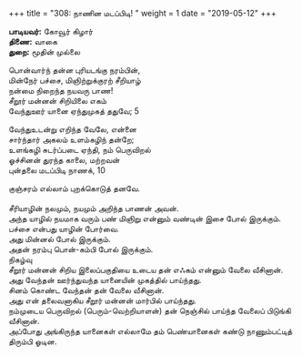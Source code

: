 ﻿+++
title = "308: நாணின மடப்பிடி!  "
weight = 1
date = "2019-05-12"
+++

**பாடியவர்:** கோவூர் கிழார்  
**திணை:** வாகை  
**துறை:** மூதின் முல்லை  
  
பொன்வார்ந் தன்ன புரியடங்கு நரம்பின்,  
மின்நேர் பச்சை, மிஞிற்றுக்குரற் சீறியாழ்  
நன்மை நிறைந்த நயவரு பாண!  
சீறூர் மன்னன் சிறியிலை எகம்  
வேந்துஊர் யானை ஏந்துமுகத் ததுவே; 5  
  
வேந்துஉடன்று எறிந்த வேலே, என்னை  
சார்ந்தார் அகலம் உளம்கழிந் தன்றே;  
உளங்கழி சுடர்ப்படை ஏந்தி, நம் பெருவிறல்  
ஓச்சினன் துரந்த காலை, மற்றவன்  
புன்தலை மடப்பிடி நாணக், 10  
  
குஞ்சரம் எல்லாம் புறக்கொடுத் தனவே.  
   
சீரியாழின் நலமும், நயமும் அறிந்த பாணன் அவன்.  
அந்த யாழில் நயமாக வரும் பண் மிஞிறு என்னும் வண்டின் இசை போல் இருக்கும்.  
பச்சை என்பது யாழின் போர்வை.  
அது மின்னல் போல் இருக்கும்.  
அதன் நரம்பு பொன்-கம்பி போல் இருக்கும்.  
நிகழ்வு  
சீறூர் மன்னன் சிறிய இலைப்பகுதியை உடைய தன் எஃகம் என்னும் வேலை வீசினான்.  
அது வேந்தன் ஊர்ந்துவந்த யானையின் முகத்தில் பாய்ந்தது.  
சினம் கொண்ட வேந்தன் தன் வேலை வீசினான்.  
அது என் தலைவனாகிய சீறூர் மன்னன் மார்பில் பாய்ந்தது.  
நம்முடைய பெருவிறல் (பெரும்-வெற்றியாளன்) தன் நெஞ்சில் பாய்ந்த வேலைப் பிடுங்கி வீசினான்.  
அப்போது அங்கிருந்த யானைகள் எல்லாமே தம் பெண்யானைகள் கண்டு நாணும்பட்டித் திரும்பி ஓடின.  
